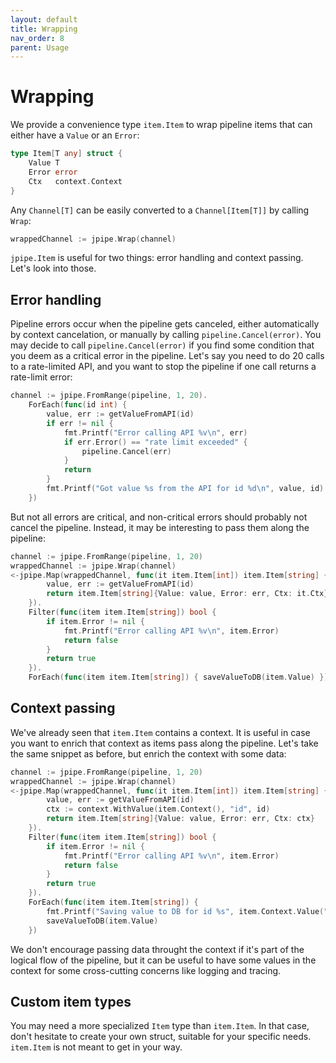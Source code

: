 ```yaml
---
layout: default
title: Wrapping
nav_order: 8
parent: Usage
---
```


<h1>Wrapping</h1>

We provide a convenience type `item.Item` to wrap pipeline items that can either have a `Value` or an `Error`:

```go
type Item[T any] struct {
    Value T
    Error error
    Ctx   context.Context
}
```

Any `Channel[T]` can be easily converted to a `Channel[Item[T]]` by calling `Wrap`:

```go
wrappedChannel := jpipe.Wrap(channel)
```

`jpipe.Item` is useful for two things: error handling and context passing. Let's look into those.


<h2>Error handling</h2>

Pipeline errors occur when the pipeline gets canceled, either automatically by context cancelation, or manually by calling `pipeline.Cancel(error)`. You may decide to call `pipeline.Cancel(error)` if you find some condition that you deem as a critical error in the pipeline. Let's say you need to do 20 calls to a rate-limited API, and you want to stop the pipeline if one call returns a rate-limit error:

```go
channel := jpipe.FromRange(pipeline, 1, 20).
    ForEach(func(id int) {
        value, err := getValueFromAPI(id)
        if err != nil {
            fmt.Printf("Error calling API %v\n", err)
            if err.Error() == "rate limit exceeded" {
                pipeline.Cancel(err)
            }
            return
        }
        fmt.Printf("Got value %s from the API for id %d\n", value, id)
    })
```

But not all errors are critical, and non-critical errors should probably not cancel the pipeline. Instead, it may be interesting to pass them along the pipeline:

```go
channel := jpipe.FromRange(pipeline, 1, 20)
wrappedChannel := jpipe.Wrap(channel)
<-jpipe.Map(wrappedChannel, func(it item.Item[int]) item.Item[string] {
        value, err := getValueFromAPI(id)
        return item.Item[string]{Value: value, Error: err, Ctx: it.Ctx}
    }).
    Filter(func(item item.Item[string]) bool {
        if item.Error != nil {
            fmt.Printf("Error calling API %v\n", item.Error)
            return false
        }
        return true
    }).
    ForEach(func(item item.Item[string]) { saveValueToDB(item.Value) })
```

<h2>Context passing</h2>

We've already seen that `item.Item` contains a context. It is useful in case you want to enrich that context as items pass along the pipeline. Let's take the same snippet as before, but enrich the context with some data:

```go
channel := jpipe.FromRange(pipeline, 1, 20)
wrappedChannel := jpipe.Wrap(channel)
<-jpipe.Map(wrappedChannel, func(it item.Item[int]) item.Item[string] {
        value, err := getValueFromAPI(id)
        ctx := context.WithValue(item.Context(), "id", id)
        return item.Item[string]{Value: value, Error: err, Ctx: ctx}
    }).
    Filter(func(item item.Item[string]) bool {
        if item.Error != nil {
            fmt.Printf("Error calling API %v\n", item.Error)
            return false
        }
        return true
    }).
    ForEach(func(item item.Item[string]) {
        fmt.Printf("Saving value to DB for id %s", item.Context.Value("id"))
        saveValueToDB(item.Value)
    })
```

We don't encourage passing data throught the context if it's part of the logical flow of the pipeline, but it can be useful to have some values in the context for some cross-cutting concerns like logging and tracing.

<h2>Custom item types</h2>

You may need a more specialized `Item` type than `item.Item`. In that case, don't hesitate to create your own struct, suitable for your specific needs. `item.Item` is not meant to get in your way.